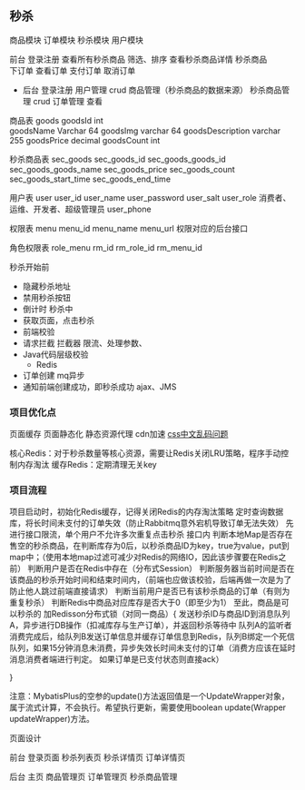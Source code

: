秒杀
---


商品模块
订单模块
秒杀模块
用户模块


前台
登录注册
查看所有秒杀商品  筛选、排序
查看秒杀商品详情
秒杀商品  
下订单
查看订单
支付订单
取消订单



- 后台
登录注册 
用户管理 crud
商品管理（秒杀商品的数据来源）
秒杀商品管理 crud
订单管理 查看


商品表 goods
goodsId     int      
goodsName   Varchar   64
goodsImg    varchar   64
goodsDescription  varchar  255
goodsPrice  decimal
goodsCount  int


秒杀商品表 sec_goods
sec_goods_id
sec_goods_goods_id
sec_goods_goods_name
sec_goods_price
sec_goods_count
sec_goods_start_time
sec_goods_end_time



用户表  user
user_id
user_name
user_password
user_salt
user_role  消费者、   运维、开发者、超级管理员
user_phone


权限表  menu
menu_id
menu_name 
menu_url  权限对应的后台接口

角色权限表  role_menu
rm_id
rm_role_id
rm_menu_id



秒杀开始前
- 隐藏秒杀地址
- 禁用秒杀按钮
- 倒计时
秒杀中
- 获取页面，点击秒杀
- 前端校验
- 请求拦截  拦截器  限流、处理参数、
- Java代码层级校验
  - Redis
- 订单创建  mq异步
- 通知前端创建成功，即秒杀成功 ajax、JMS




### 项目优化点
页面缓存
页面静态化
静态资源代理
cdn加速
  [css中文乱码问题](https://blog.csdn.net/lamanchas/article/details/78076288)


核心Redis：对于秒杀数量等核心资源，需要让Redis关闭LRU策略，程序手动控制内存淘汰
缓存Redis：定期清理无关key


### 项目流程
项目启动时，初始化Redis缓存，记得关闭Redis的内存淘汰策略
定时查询数据库，将长时间未支付的订单失效（防止Rabbitmq意外宕机导致订单无法失效）
先进行接口限流，单个用户不允许多次重复点击秒杀
接口内
判断本地Map是否存在售空的秒杀商品，在判断库存为0后，以秒杀商品ID为key，true为value，put到map中；（使用本地map过滤可减少对Redis的网络IO，因此该步骤要在Redis之前）
判断用户是否在Redis中存在（分布式Session）
判断服务器当前时间是否在该商品的秒杀开始时间和结束时间内，（前端也应做该校验，后端再做一次是为了防止他人跳过前端直接请求）
判断当前用户是否已有该秒杀商品的订单（有则为重复秒杀）
判断Redis中商品对应库存是否大于0（即至少为1）
至此，商品是可以秒杀的
加Redisson分布式锁（对同一商品）{
    发送秒杀ID与商品ID到消息队列A，异步进行DB操作（扣减库存与生产订单），并返回秒杀等待中
    队列A的监听者消费完成后，给队列B发送订单信息并缓存订单信息到Redis，队列B绑定一个死信队列，如果15分钟消息未消费，异步失效长时间未支付的订单（消费方应该在延时消息消费者端进行判定。 如果订单是已支付状态则直接ack）

}



注意：MybatisPlus的空参的update()方法返回值是一个UpdateWrapper对象，属于流式计算，不会执行。希望执行更新，需要使用boolean update(Wrapper<T> updateWrapper)方法。


页面设计

前台
登录页面
秒杀列表页
秒杀详情页
订单详情页

后台
主页
商品管理页
订单管理页
秒杀商品管理
